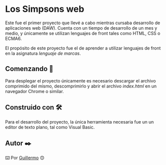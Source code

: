 # Los Simpsons web

Este fue el primer proyecto que llevé a cabo mientras cursaba desarrollo de aplicaciones web (DAW). Cuenta con un tiempo de desarrollo de un mes y medio, y únicamente se utilizan lenguajes de front tales como HTML, CSS o ECMA6.

El propósito de este proyecto fue el de aprender a utilizar lenguajes de front en la asignatura _lenguaje de marcas_.


## Comenzando 🚀

Para desplegar el proyecto únicamente es necesario descargar el archivo comprimido del mismo, descomprimirlo y abrir el archivo _index.html_ en un navegador Chrome o similar.


## Construido con 🛠️

Para el desarrollo del proyecto, la única herramienta necesaria fue un un editor de texto plano, tal como Visual Basic.


## Autor ✒️

⌨️ Por [Guillermo](https://github.com/Guille-pl) 😊
